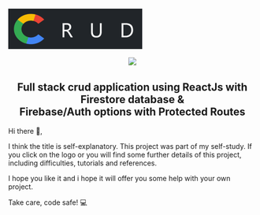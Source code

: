 
![alt text](https://github.com/AndrasE/crud-auth-and-fire/blob/main/public/logo-readme.png?raw=true)

<p align="center">
  <img src="https://www.python.org/python-.png](https://github.com/AndrasE/crud-auth-and-fire/blob/main/public/logo-readme.png">
</p>

<h2 align="center">
Full stack crud application using ReactJs with Firestore database & 
  <br> Firebase/Auth options with Protected Routes
</h2>


Hi there 👋,

I think the title is self-explanatory. 
This project was part of my self-study.
If you click on the logo or you will find some further details of this project, 
including difficulties, tutorials and references.

I hope you like it and i hope it will offer you some help with your own project. 

Take care, code safe! 💻
